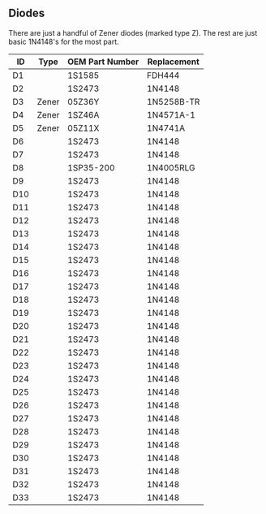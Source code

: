 ## Diodes

There are just a handful of Zener diodes (marked type Z).
The rest are just basic 1N4148's for the most part.


ID | Type | OEM Part Number | Replacement
---|------|-----------------|------------
D1 |  | 1S1585 | FDH444
D2 |  | 1S2473 | 1N4148
D3 | Zener | 05Z36Y | 1N5258B-TR
D4 | Zener | 1SZ46A | 1N4571A-1
D5 | Zener | 05Z11X | 1N4741A
D6 |  | 1S2473 | 1N4148
D7 |  | 1S2473 | 1N4148
D8 |  | 1SP35-200 | 1N4005RLG
D9 |  | 1S2473 | 1N4148
D10 |  | 1S2473 | 1N4148
D11 |  | 1S2473 | 1N4148
D12 |  | 1S2473 | 1N4148
D13 |  | 1S2473 | 1N4148
D14 |  | 1S2473 | 1N4148
D15 |  | 1S2473 | 1N4148
D16 |  | 1S2473 | 1N4148
D17 |  | 1S2473 | 1N4148
D18 |  | 1S2473 | 1N4148
D19 |  | 1S2473 | 1N4148
D20 |  | 1S2473 | 1N4148
D21 |  | 1S2473 | 1N4148
D22 |  | 1S2473 | 1N4148
D23 |  | 1S2473 | 1N4148
D24 |  | 1S2473 | 1N4148
D25 |  | 1S2473 | 1N4148
D26 |  | 1S2473 | 1N4148
D27 |  | 1S2473 | 1N4148
D28 |  | 1S2473 | 1N4148
D29 |  | 1S2473 | 1N4148
D30 |  | 1S2473 | 1N4148
D31 |  | 1S2473 | 1N4148
D32 |  | 1S2473 | 1N4148
D33 |  | 1S2473 | 1N4148
